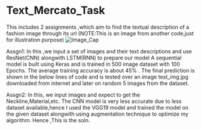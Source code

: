 # Text_Mercato_Task
This includes 2  assignments ,which aim to find the textual description of a fashion image through its url
(NOTE:This is an image from another code,just for illustration purpose)
![Image_Cap](https://user-images.githubusercontent.com/52039001/103449121-a1b40880-4cc9-11eb-807c-b256b64cf9c6.PNG)

Assgn1:
In  this ,we input a set of images and their text descriptions and use ResNet(CNN) alongwith LSTM(RNN) to prepare our model
A sequential model is built using Keras and is trained in 500 image dataset with 100 Epochs.
The average training accuracy is about 45% .
The final prediction is shown in the below lines of code and is tested over an image test_img.jpg downloaded from internet and later on random 5 images from the dataset.

Assgn2:
In this, we input images and expect to get the Neckline,Material,etc. 
The CNN model is very less accurate due to less dataset available,hence I used the VGG19 model and trained the model on the given dataset alongwith using augmentation
technique to optimize my algorithm.
Hence ,This is the soln.
